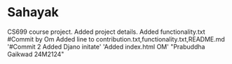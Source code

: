 # Sahayak
CS699 course project.
Added project details.
Added functionality.txt
#Commit by Om 
Added line to contribution.txt,functionality.txt,README.md
'#Commit 2    Added Djano initate'
'Added index.html OM'
"Prabuddha Gaikwad 24M2124" 
